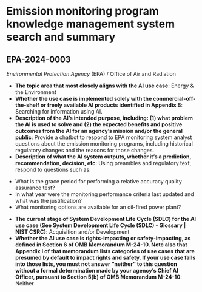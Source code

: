 # Emission monitoring program knowledge management system search and summary
## EPA-2024-0003
_Environmental Protection Agency_ (EPA) / Office of Air and Radiation


+ **The topic area that most closely aligns with the AI use case**: Energy & the Environment
+ **Whether the use case is implemented solely with the commercial-off-the-shelf or freely available AI products identified in Appendix B**: Searching for information using AI.
+ **Description of the AI’s intended purpose, including: (1) what problem the AI is used to solve and (2) the expected benefits and positive outcomes from the AI for an agency’s mission and/or the general public**: Provide a chatbot to respond to EPA monitoring system analyst questions about the emission monitoring programs, including historical regulatory changes and the reasons for those changes.
+ **Description of what the AI system outputs, whether it’s a prediction, recommendation, decision, etc**: Using preambles and regulatory text, respond to questions such as:
- What is the grace period for performing a relative accuracy quality assurance test?
- In what year were the monitoring performance criteria last updated and what was the justification?
- What monitoring options are available for an oil-fired power plant?
+ **The current stage of System Development Life Cycle (SDLC) for the AI use case (See System Development Life Cycle (SDLC) - Glossary | NIST CSRC)**: Acquisition and/or Development
+ **Whether the AI use case is rights-impacting or safety-impacting, as defined in Section 6 of OMB Memorandum M-24-10. Note also that Appendix I of that memorandum lists categories of use cases that are presumed by default to impact rights and safety. If your use case falls into those lists, you must not answer “neither” to this question without a formal determination made by your agency’s Chief AI Officer, pursuant to Section 5(b) of OMB Memorandum M-24-10**: Neither